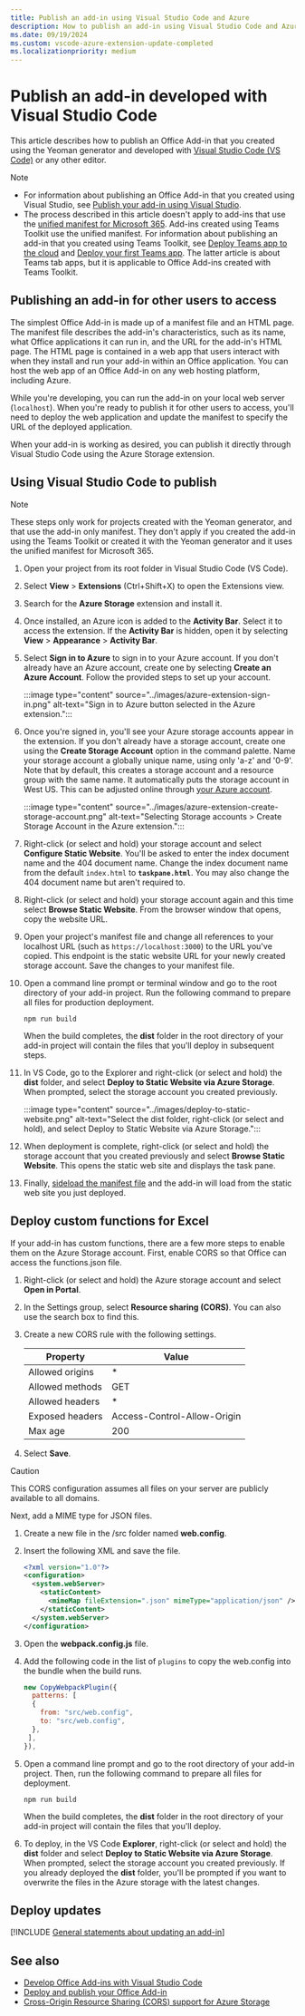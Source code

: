 ```yaml
---
title: Publish an add-in using Visual Studio Code and Azure
description: How to publish an add-in using Visual Studio Code and Azure Active Directory
ms.date: 09/19/2024
ms.custom: vscode-azure-extension-update-completed
ms.localizationpriority: medium
---
```


# Publish an add-in developed with Visual Studio Code

This article describes how to publish an Office Add-in that you created using the Yeoman generator and developed with [Visual Studio Code (VS Code)](https://code.visualstudio.com) or any other editor.

> [!NOTE]
>
> - For information about publishing an Office Add-in that you created using Visual Studio, see [Publish your add-in using Visual Studio](package-your-add-in-using-visual-studio.md).
> - The process described in this article doesn't apply to add-ins that use the [unified manifest for Microsoft 365](../develop/unified-manifest-overview.md). Add-ins created using Teams Toolkit use the unified manifest. For information about publishing an add-in that you created using Teams Toolkit, see [Deploy Teams app to the cloud](/microsoftteams/platform/toolkit/deploy?pivots=visual-studio-code) and [Deploy your first Teams app](/microsoftteams/platform/sbs-gs-javascript?tabs=vscode%2Cvsc%2Cviscode). The latter article is about Teams tab apps, but it is applicable to Office Add-ins created with Teams Toolkit.

## Publishing an add-in for other users to access

The simplest Office Add-in is made up of a manifest file and an HTML page. The manifest file describes the add-in's characteristics, such as its name, what Office applications it can run in, and the URL for the add-in's HTML page. The HTML page is contained in a web app that users interact with when they install and run your add-in within an Office application. You can host the web app of an Office Add-in on any web hosting platform, including Azure.

While you're developing, you can run the add-in on your local web server (`localhost`). When you're ready to publish it for other users to access, you'll need to deploy the web application and update the manifest to specify the URL of the deployed application.

When your add-in is working as desired, you can publish it directly through Visual Studio Code using the Azure Storage extension.

## Using Visual Studio Code to publish

>[!NOTE]
> These steps only work for projects created with the Yeoman generator, and that use the add-in only manifest. They don't apply if you created the add-in using the Teams Toolkit or created it with the Yeoman generator and it uses the unified manifest for Microsoft 365.

1. Open your project from its root folder in Visual Studio Code (VS Code).
1. Select **View** > **Extensions** (Ctrl+Shift+X) to open the Extensions view.
1. Search for the **Azure Storage** extension and install it.
1. Once installed, an Azure icon is added to the **Activity Bar**. Select it to access the extension. If the **Activity Bar** is hidden, open it by selecting **View** > **Appearance** > **Activity Bar**.
1. Select **Sign in to Azure** to sign in to your Azure account. If you don't already have an Azure account, create one by selecting **Create an Azure Account**. Follow the provided steps to set up your account.

    :::image type="content" source="../images/azure-extension-sign-in.png" alt-text="Sign in to Azure button selected in the Azure extension.":::

1. Once you're signed in, you'll see your Azure storage accounts appear in the extension. If you don't already have a storage account, create one using the **Create Storage Account** option in the command palette. Name your storage account a globally unique name, using only 'a-z' and '0-9'. Note that by default, this creates a storage account and a resource group with the same name. It automatically puts the storage account in West US. This can be adjusted online through [your Azure account](https://portal.azure.com/).

    :::image type="content" source="../images/azure-extension-create-storage-account.png" alt-text="Selecting Storage accounts > Create Storage Account in the Azure extension.":::

1. Right-click (or select and hold) your storage account and select **Configure Static Website**. You'll be asked to enter the index document name and the 404 document name. Change the index document name from the default `index.html` to **`taskpane.html`**. You may also change the 404 document name but aren't required to.
1. Right-click (or select and hold) your storage account again and this time select **Browse Static Website**. From the browser window that opens, copy the website URL.
1. Open your project's manifest file and change all references to your localhost URL (such as `https://localhost:3000`) to the URL you've copied. This endpoint is the static website URL for your newly created storage account. Save the changes to your manifest file.
1. Open a command line prompt or terminal window and go to the root directory of your add-in project. Run the following command to prepare all files for production deployment.

    ```command&nbsp;line
    npm run build
    ```

    When the build completes, the **dist** folder in the root directory of your add-in project will contain the files that you'll deploy in subsequent steps.

1. In VS Code, go to the Explorer and right-click (or select and hold) the **dist** folder, and select **Deploy to Static Website via Azure Storage**. When prompted, select the storage account you created previously.

    :::image type="content" source="../images/deploy-to-static-website.png" alt-text="Select the dist folder, right-click (or select and hold), and select Deploy to Static Website via Azure Storage.":::

1. When deployment is complete, right-click (or select and hold) the storage account that you created previously and select **Browse Static Website**. This opens the static web site and displays the task pane.

1. Finally, [sideload the manifest file](../testing/sideload-office-add-ins-for-testing.md) and the add-in will load from the static web site you just deployed.

## Deploy custom functions for Excel

If your add-in has custom functions, there are a few more steps to enable them on the Azure Storage account. First, enable CORS so that Office can access the functions.json file.

1. Right-click (or select and hold) the Azure storage account and select **Open in Portal**.
1. In the Settings group, select **Resource sharing (CORS)**. You can also use the search box to find this.
1. Create a new CORS rule with the following settings.

    |Property        |Value                        |
    |----------------|-----------------------------|
    |Allowed origins | \*                          |
    |Allowed methods | GET                         |
    |Allowed headers | \*                          |
    |Exposed headers | Access-Control-Allow-Origin |
    |Max age         | 200                         |

1. Select **Save**.

> [!CAUTION]
> This CORS configuration assumes all files on your server are publicly available to all domains.  

Next, add a MIME type for JSON files.

1. Create a new file in the /src folder named **web.config**.
1. Insert the following XML and save the file.

    ```xml
    <?xml version="1.0"?>
    <configuration>
      <system.webServer>
        <staticContent>
          <mimeMap fileExtension=".json" mimeType="application/json" />
        </staticContent>
      </system.webServer>
    </configuration> 
    ```

1. Open the **webpack.config.js** file.
1. Add the following code in the list of `plugins` to copy the web.config into the bundle when the build runs.

    ```javascript
    new CopyWebpackPlugin({
      patterns: [
      {
        from: "src/web.config",
        to: "src/web.config",
      },
     ],
    }),
    ```

1. Open a command line prompt and go to the root directory of your add-in project. Then, run the following command to prepare all files for deployment.

    ```command&nbsp;line
    npm run build
    ```

    When the build completes, the **dist** folder in the root directory of your add-in project will contain the files that you'll deploy.

1. To deploy, in the VS Code **Explorer**, right-click (or select and hold) the **dist** folder and select **Deploy to Static Website via Azure Storage**. When prompted, select the storage account you created previously. If you already deployed the **dist** folder, you'll be prompted if you want to overwrite the files in the Azure storage with the latest changes.

## Deploy updates

[!INCLUDE [General statements about updating an add-in](../includes/deploy-updates-general.md)]

## See also

- [Develop Office Add-ins with Visual Studio Code](../develop/develop-add-ins-vscode.md)
- [Deploy and publish your Office Add-in](../publish/publish.md)
- [Cross-Origin Resource Sharing (CORS) support for Azure Storage](/rest/api/storageservices/cross-origin-resource-sharing--cors--support-for-the-azure-storage-services)
